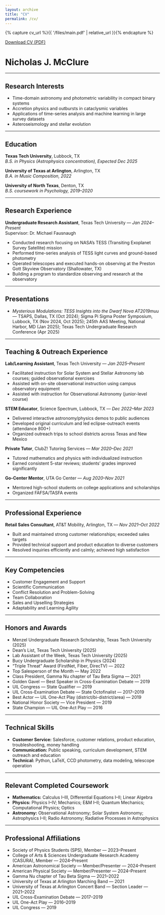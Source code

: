 ```yaml
---
layout: archive
title: "CV"
permalink: /cv/
---
```


{% capture cv_url %}{{ '/files/main.pdf' | relative_url }}{% endcapture %}

<div style="margin: 0 0 1rem 0;">
  <a class="btn btn--primary" href="{{ cv_url }}" target="_blank" rel="noopener">Download CV (PDF)</a>
</div>

# Nicholas J. McClure

---

## Research Interests
- Time-domain astronomy and photometric variability in compact binary systems  
- Accretion physics and outbursts in cataclysmic variables  
- Applications of time-series analysis and machine learning in large survey datasets  
- Asteroseismology and stellar evolution  

---

## Education
**Texas Tech University**, Lubbock, TX  
*B.S. in Physics (Astrophysics concentration), Expected Dec 2025*  

**University of Texas at Arlington**, Arlington, TX  
*B.A. in Music Composition, 2022*  

**University of North Texas**, Denton, TX  
*B.S. coursework in Psychology, 2019–2020*  

---

## Research Experience
**Undergraduate Research Assistant**, Texas Tech University — *Jan 2024–Present*  
Supervisor: Dr. Michael Fausnaugh  

- Conducted research focusing on NASA’s TESS (Transiting Exoplanet Survey Satellite) mission  
- Performed time-series analysis of TESS light curves and ground-based photometry  
- Operated telescopes and executed hands-on observing at the Preston Gott Skyview Observatory (Shallowater, TX)  
- Building a program to standardize observing and research at the observatory  

---

## Presentations
- *Mysterious Modulations: TESS Insights into the Dwarf Nova AT2019muu* — TSAPS, Dallas, TX (Oct 2024); Sigma Pi Sigma Poster Symposium, Lubbock, TX (Nov 2024, Oct 2025); 245th AAS Meeting, National Harbor, MD (Jan 2025); Texas Tech Undergraduate Research Conference (Apr 2025)  

---

## Teaching & Outreach Experience
**Lab/Learning Assistant**, Texas Tech University — *Jan 2025–Present*  
- Facilitated instruction for Solar System and Stellar Astronomy lab courses; guided observational exercises  
- Assisted with on-site observational instruction using campus observatory equipment  
- Assisted with instruction for Observational Astronomy (junior-level course)  

**STEM Educator**, Science Spectrum, Lubbock, TX — *Dec 2022–Mar 2023*  
- Delivered interactive astronomy/physics demos to public audiences  
- Developed original curriculum and led eclipse-outreach events (attendance 800+)  
- Organized outreach trips to school districts across Texas and New Mexico  

**Private Tutor**, ClubZ! Tutoring Services — *Mar 2020–Dec 2021*  
- Tutored mathematics and physics with individualized instruction  
- Earned consistent 5-star reviews; students’ grades improved significantly  

**Go-Center Mentor**, UTA Go Center — *Aug 2020–Nov 2021*  
- Mentored high-school students on college applications and scholarships  
- Organized FAFSA/TASFA events  

---

## Professional Experience
**Retail Sales Consultant**, AT&T Mobility, Arlington, TX — *Nov 2021–Oct 2022*  
- Built and maintained strong customer relationships; exceeded sales targets  
- Provided technical support and product education to diverse customers  
- Resolved inquiries efficiently and calmly; achieved high satisfaction  

---

## Key Competencies
- Customer Engagement and Support  
- Scientific Communication  
- Conflict Resolution and Problem-Solving  
- Team Collaboration  
- Sales and Upselling Strategies  
- Adaptability and Learning Agility  

---

## Honors and Awards
- Menzel Undergraduate Research Scholarship, Texas Tech University (2025)  
- Dean’s List, Texas Tech University (2025)  
- Lab Assistant of the Week, Texas Tech University (2025)  
- Bucy Undergraduate Scholarship in Physics (2024)  
- “Triple Threat” Award (FirstNet, Fiber, DirecTV) — 2022  
- Top Salesperson of the Month — May 2022  
- Class President, Gamma Nu chapter of Tau Beta Sigma — 2021  
- Golden Gavel — Best Speaker in Cross-Examination Debate — 2019  
- UIL Congress — State Qualifier — 2019  
- UIL Cross-Examination Debate — State Octofinalist — 2017–2019  
- Best Actor — UIL One-Act Play (district/bi-district/area) — 2019  
- National Honor Society — Vice President — 2019  
- State Champion — UIL One-Act Play — 2016  

---

## Technical Skills
- **Customer Service:** Salesforce, customer relations, product education, troubleshooting, money handling  
- **Communication:** Public speaking, curriculum development, STEM outreach and education  
- **Technical:** Python, LaTeX, CCD photometry, data modeling, telescope operation  

---

## Relevant Completed Coursework
- **Mathematics:** Calculus I–III, Differential Equations I–II; Linear Algebra  
- **Physics:** Physics I–IV; Mechanics; E&M I–II; Quantum Mechanics; Computational Physics; Optics  
- **Astronomy:** Observational Astronomy; Solar System Astronomy; Astrophysics I–II; Radio Astronomy; Radiative Processes in Astrophysics  

---

## Professional Affiliations
- Society of Physics Students (SPS), Member — 2023–Present  
- College of Arts & Sciences Undergraduate Research Academy (CASURA), Member — 2024–Present  
- American Astronomical Society — Member/Presenter — 2024–Present  
- American Physical Society — Member/Presenter — 2024–Present  
- Gamma Nu chapter of Tau Beta Sigma — 2021–2022  
- University of Texas at Arlington Marching Band — 2021  
- University of Texas at Arlington Concert Band — Section Leader — 2021–2022  
- UIL Cross-Examination Debate — 2017–2019  
- UIL One-Act Play — 2016–2019  
- UIL Congress — 2019  
